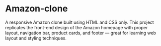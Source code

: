 # Amazon-clone
A responsive Amazon clone built using HTML and CSS only. This project replicates the front-end design of the Amazon homepage with proper layout, navigation bar, product cards, and footer — great for learning web layout and styling techniques.
